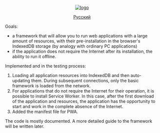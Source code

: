 <div align="center"><ins>

![logo](https://user-images.githubusercontent.com/5076458/127045719-82259cd9-6016-4432-98d4-fedd59900ab4.jpg)

[Русский](/README_RU.md)

</ins></div>

Goals:
- a framework that will allow you to run web applications with a large amount of resources, with their pre-installation in the browser's IndexedDB storage (by analogy with ordinary PC applications)
- if the application does not require the Internet after its installation, the ability to run it offline.

Implemented and in the testing process:

1. Loading all application resources into IndexedDB and then auto-updating them. During subsequent connections, only the basic framework is loaded from the network.
2. For applications that do not require the Internet for their operation, it is possible to install Service Worker. In this case, after the first download of the application and resources, the application has the opportunity to start and work in the complete absence of the Internet.
3. Added the manifest file for PWA.

The code is mostly documented. A more detailed guide to the framework will be written later.

